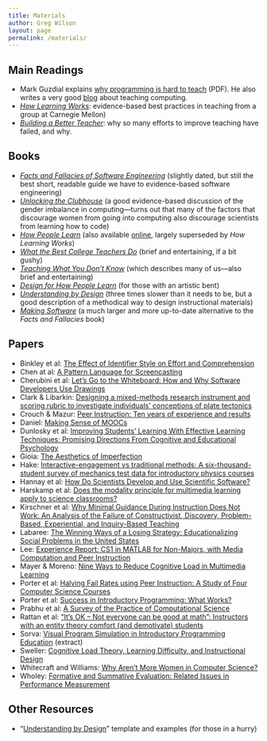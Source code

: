 ```yaml
---
title: Materials
author: Greg Wilson
layout: page
permalink: /materials/
---
```

## Main Readings

*   Mark Guzdial explains [why programming is hard to teach][1] (PDF). He also writes a very good [blog][2] about teaching computing.
*   [*How Learning Works*][3]: evidence-based best practices in teaching from a group at Carnegie Mellon)
*   [*Building a Better Teacher*][4]: why so many efforts to improve teaching have failed, and why.

## Books

*   [*Facts and Fallacies of Software Engineering*][5] (slightly dated, but still the best short, readable guide we have to evidence-based software engineering)
*   [*Unlocking the Clubhouse*][6] (a good evidence-based discussion of the gender imbalance in computing—turns out that many of the factors that discourage women from going into computing also discourage scientists from learning how to code)
*   [*How People Learn*][7] (also available [online][8], largely superseded by *How Learning Works*)
*   [*What the Best College Teachers Do*][9] (brief and entertaining, if a bit gushy)
*   [*Teaching What You Don&#8217;t Know*][10] (which describes many of us—also brief and entertaining)
*   [*Design for How People Learn*][11] (for those with an artistic bent)
*   [*Understanding by Design*][12] (three times slower than it needs to be, but a good description of a methodical way to design instructional materials)
*   *[Making Software][13]* (a much larger and more up-to-date alternative to the *Facts and Fallacies* book)

## Papers

*   Binkley et al: [The Effect of Identifier Style on Effort and Comprehension][14]
*   Chen at al: [A Pattern Language for Screencasting][15]
*   Cherubini et al: [Let&#8217;s Go to the Whiteboard: How and Why Software Developers Use Drawings][16]
*   Clark & Libarkin: [Designing a mixed-methods research instrument and scoring rubric to investigate individuals’ conceptions of plate tectonics][17]
*   Crouch & Mazur: [Peer Instruction: Ten years of experience and results][18]
*   Daniel: [Making Sense of MOOCs][19]
*   Dunlosky et al: [Improving Students&#8217; Learning With Effective Learning Techniques: Promising Directions From Cognitive and Educational Psychology][20]
*   Gioia: [The Aesthetics of Imperfection][21]
*   Hake: [Interactive-engagement vs traditional methods: A six-thousand-student survey of mechanics test data for introductory physics courses][22]
*   Hannay et al: [How Do Scientists Develop and Use Scientific Software?][23]
*   Harskamp et al: [Does the modality principle for multimedia learning apply to science classrooms?][24]
*   Kirschner et al: [Why Minimal Guidance During Instruction Does Not Work: An Analysis of the Failure of Constructivist, Discovery, Problem-Based, Experiential, and Inquiry-Based Teaching][25]
*   Labaree: [The Winning Ways of a Losing Strategy: Educationalizing Social Problems in the United States][26]
*   Lee: [Experience Report: CS1 in MATLAB for Non-Majors, with Media Computation and Peer Instruction][27]
*   Mayer & Moreno: [Nine Ways to Reduce Cognitive Load in Multimedia Learning][28]
*   Porter et al: [Halving Fail Rates using Peer Instruction: A Study of Four Computer Science Courses][29]
*   Porter et al: [Success in Introductory Programming: What Works?][30]
*   Prabhu et al: [A Survey of the Practice of Computational Science][31]
*   Rattan et al: [&#8220;It&#8217;s OK &#8211; Not everyone can be good at math&#8221;: Instructors with an entity theory comfort (and demotivate) students][32]
*   Sorva: [Visual Program Simulation in Introductory Programming Education][33] (extract)
*   Sweller: [Cognitive Load Theory, Learning Difficulty, and Instructional Design][34]
*   Whitecraft and Williams: [Why Aren&#8217;t More Women in Computer Science?][35]
*   Wholey: [Formative and Summative Evaluation: Related Issues in Performance Measurement][36]

## Other Resources

*   &#8220;[Understanding by Design][37]&#8221; template and examples (for those in a hurry)

 [1]: http://files.software-carpentry.org/training-course/2012/08/guzdial.pdf
 [2]: http://computinged.wordpress.com/
 [3]: http://www.amazon.com/How-Learning-Works-Research-Based-Jossey-Bass/dp/0470484101/
 [4]: http://www.amazon.com/Building-Better-Teacher-Teaching-Everyone/dp/0393081591/
 [5]: http://www.amazon.com/Facts-Fallacies-Software-Engineering-Robert/dp/0321117425/
 [6]: http://www.amazon.com/Unlocking-Clubhouse-Women-Computing-ebook/dp/B002QXMEWG/
 [7]: http://www.amazon.com/How-People-Learn-Experience-Expanded/dp/0309070368/
 [8]: http://www.nap.edu/openbook.php?isbn=0309070368
 [9]: http://www.amazon.com/What-Best-College-Teachers-Do/dp/0674013255
 [10]: http://www.amazon.com/Teaching-What-You-Dont-Know/dp/0674066170
 [11]: http://www.amazon.com/Design-People-Learn-Voices-Matter/dp/0321768434/
 [12]: http://www.amazon.com/Understanding-Design-Expanded-Grant-Wiggins/dp/0131950843
 [13]: http://www.amazon.com/Making-Software-Really-Works-Believe/dp/0596808321/
 [14]: http://files.software-carpentry.org/training-course/2012/08/binkley-identifier-style-effort-comprehension-2012.pdf
 [15]: http://files.software-carpentry.org/training-course/2012/08/chen-pattern-language-screencasting-2009.pdf
 [16]: http://files.software-carpentry.org/training-course/2012/08/cherubini-venolia-whiteboard-2007.pdf
 [17]: http://files.software-carpentry.org/training-course/2012/08/clark-libarkin-2011.pdf
 [18]: http://files.software-carpentry.org/training-course/2012/08/crouch-mazur-peer-instruction-ten-years-2001.pdf
 [19]: http://files.software-carpentry.org/training-course/2012/08/daniel-moocs-2012.pdf
 [20]: http://files.software-carpentry.org/training-course/2012/08/dunlosky-learning-techniques-2013.pdf
 [21]: http://files.software-carpentry.org/training-course/2014/03/The-Aesthetics-of-Imperfection.pdf
 [22]: http://files.software-carpentry.org/training-course/2013/08/ajpv3i.pdf
 [23]: http://files.software-carpentry.org/training-course/2012/08/hannay-survey-2009.pdf
 [24]: http://files.software-carpentry.org/training-course/2012/08/harskamp-mayer-modality.pdf
 [25]: http://files.software-carpentry.org/training-course/2012/08/kirschner-minimal-guidance-fails-2006.pdf
 [26]: http://files.software-carpentry.org/training-course/2012/08/labaree-educationalization-2008.pdf
 [27]: http://files.software-carpentry.org/training-course/2012/08/lee-matlab-cs1-2013.pdf
 [28]: http://files.software-carpentry.org/training-course/2012/08/mayer-reduce-cognitive-load.pdf
 [29]: http://files.software-carpentry.org/training-course/2012/08/porter-halving-fail-peer-instruction-2013.pdf
 [30]: http://files.software-carpentry.org/training-course/2013/08/p34-porter.pdf
 [31]: http://files.software-carpentry.org/training-course/2012/08/prabhu-survey-2011.pdf
 [32]: http://files.software-carpentry.org/training-course/2012/08/rattan-entity-theory-2011.pdf
 [33]: http://files.software-carpentry.org/training-course/2012/08/sorva-thesis-1.pdf
 [34]: http://files.software-carpentry.org/training-course/2012/08/sweller-cognitive-load-theory.pdf
 [35]: http://files.software-carpentry.org/training-course/2013/08/whitecraft-williams.pdf
 [36]: http://files.software-carpentry.org/training-course/2012/08/wholey-1996.pdf
 [37]: http://files.software-carpentry.org/training-course/2012/08/UbDQuikvue1005.pdf
